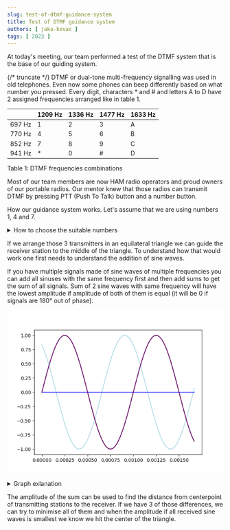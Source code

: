 ```yaml
---
slug: test-of-dtmf-guidance-system
title: Test of DTMF guidance system
authors: [ jaka-kovac ]
tags: [ 2023 ]
---
```

At today's meeting, our team performed a test of the DTMF system that is the base of our guiding system.

{/* truncate */}
DTMF or dual-tone multi-frequency signalling was used in old telephones. Even now some phones can beep differently based on what number you pressed. Every digit, characters * and # and letters A to D have 2 assigned frequencies arranged like in table 1.

|        | 1209 Hz | 1336 Hz | 1477 Hz | 1633 Hz |
| ------ | ------- | ------- | ------- | ------- |
| 697 Hz | 1       | 2       | 3       | A       |
| 770 Hz | 4       | 5       | 6       | B       |
| 852 Hz | 7       | 8       | 9       | C       |
| 941 Hz | *       | 0       | #       | D       |
Table 1: DTMF frequencies combinations

Most of our team members are now HAM radio operators and proud owners of our portable radios. Our mentor knew that those radios can transmit DTMF by pressing PTT (Push To Talk) button and a number button.

How our guidance system works. Let's assume that we are using numbers 1, 4 and 7.
<details>
    <summary>How to choose the suitable numbers</summary>

    The numbers you chose have to have one common frequency. Therefore they have to be either in the same row or column. 
</details>

If we arrange those 3 transmitters in an equilateral triangle we can guide the receiver station to the middle of the triangle. To understand how that would work one first needs to understand the addition of sine waves.

If you have multiple signals made of sine waves of multiple frequencies you can add all sinuses with the same frequency first and then add sums to get the sum of all signals. Sum of 2 sine waves with same frequency will have the lowest amplitude if amplitude of both of them is equal (it will be 0 if signals are 180° out of phase).

![Graph](graph.gif)

<details>
    <summary>Graph exlanation</summary>

    Although the graph shows 2 waves it works similarly with 3.
    - The light blue line shows the output signal of station 1
    - The light green line shows the output signal of station 2
    - The blue line shows the received signal from station 1
    - The green line shows the received signal from station 2
    - The purple line shows the sum of received signals
    For 3 stations just imagine one graph like this for every pair.
</details>

The amplitude of the sum can be used to find the distance from centerpoint of transmitting stations to the receiver. If we have 3 of those differences, we can try to minimise all of them and when the amplitude if all received sine waves is smallest we know we hit the center of the triangle. 